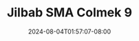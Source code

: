 --- 
title: "Jilbab SMA Colmek 9"
description: "nonton   Jilbab SMA Colmek 9   video full terbaru"
date: 2024-08-04T01:57:07-08:00
file_code: "qlkvnk09mbyt"
draft: false
cover: "rkskett1fxa44460.jpg"
tags: ["Jilbab", "SMA", "Colmek", "bokep-indo", "bokep-viral", "bokep-ig"]
length: 54
fld_id: "1482568"
foldername: "AULIA TOBRUT"
categories: ["AULIA TOBRUT"]
views: 0
---